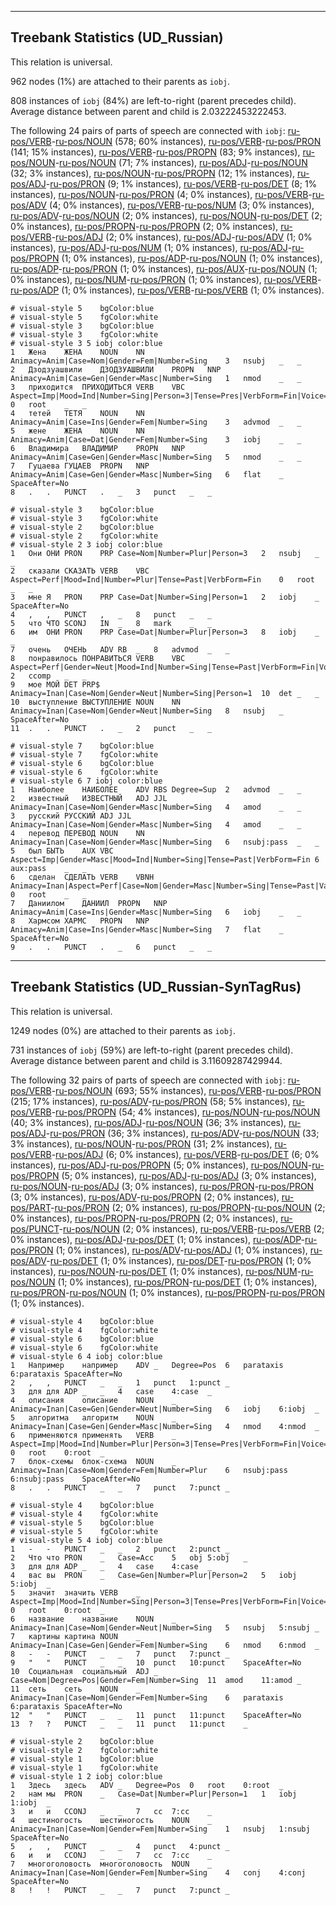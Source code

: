 

--------------------------------------------------------------------------------

## Treebank Statistics (UD_Russian)

This relation is universal.

962 nodes (1%) are attached to their parents as `iobj`.

808 instances of `iobj` (84%) are left-to-right (parent precedes child).
Average distance between parent and child is 2.03222453222453.

The following 24 pairs of parts of speech are connected with `iobj`: [ru-pos/VERB]()-[ru-pos/NOUN]() (578; 60% instances), [ru-pos/VERB]()-[ru-pos/PRON]() (141; 15% instances), [ru-pos/VERB]()-[ru-pos/PROPN]() (83; 9% instances), [ru-pos/NOUN]()-[ru-pos/NOUN]() (71; 7% instances), [ru-pos/ADJ]()-[ru-pos/NOUN]() (32; 3% instances), [ru-pos/NOUN]()-[ru-pos/PROPN]() (12; 1% instances), [ru-pos/ADJ]()-[ru-pos/PRON]() (9; 1% instances), [ru-pos/VERB]()-[ru-pos/DET]() (8; 1% instances), [ru-pos/NOUN]()-[ru-pos/PRON]() (4; 0% instances), [ru-pos/VERB]()-[ru-pos/ADV]() (4; 0% instances), [ru-pos/VERB]()-[ru-pos/NUM]() (3; 0% instances), [ru-pos/ADV]()-[ru-pos/NOUN]() (2; 0% instances), [ru-pos/NOUN]()-[ru-pos/DET]() (2; 0% instances), [ru-pos/PROPN]()-[ru-pos/PROPN]() (2; 0% instances), [ru-pos/VERB]()-[ru-pos/ADJ]() (2; 0% instances), [ru-pos/ADJ]()-[ru-pos/ADV]() (1; 0% instances), [ru-pos/ADJ]()-[ru-pos/NUM]() (1; 0% instances), [ru-pos/ADJ]()-[ru-pos/PROPN]() (1; 0% instances), [ru-pos/ADP]()-[ru-pos/NOUN]() (1; 0% instances), [ru-pos/ADP]()-[ru-pos/PRON]() (1; 0% instances), [ru-pos/AUX]()-[ru-pos/NOUN]() (1; 0% instances), [ru-pos/NUM]()-[ru-pos/PRON]() (1; 0% instances), [ru-pos/VERB]()-[ru-pos/ADP]() (1; 0% instances), [ru-pos/VERB]()-[ru-pos/VERB]() (1; 0% instances).


~~~ conllu
# visual-style 5	bgColor:blue
# visual-style 5	fgColor:white
# visual-style 3	bgColor:blue
# visual-style 3	fgColor:white
# visual-style 3 5 iobj	color:blue
1	Жена	ЖЕНА	NOUN	NN	Animacy=Anim|Case=Nom|Gender=Fem|Number=Sing	3	nsubj	_	_
2	Дзодзуашвили	ДЗОДЗУАШВИЛИ	PROPN	NNP	Animacy=Anim|Case=Gen|Gender=Masc|Number=Sing	1	nmod	_	_
3	приходится	ПРИХОДИТЬСЯ	VERB	VBC	Aspect=Imp|Mood=Ind|Number=Sing|Person=3|Tense=Pres|VerbForm=Fin|Voice=Mid	0	root	_	_
4	тетей	ТЕТЯ	NOUN	NN	Animacy=Anim|Case=Ins|Gender=Fem|Number=Sing	3	advmod	_	_
5	жене	ЖЕНА	NOUN	NN	Animacy=Anim|Case=Dat|Gender=Fem|Number=Sing	3	iobj	_	_
6	Владимира	ВЛАДИМИР	PROPN	NNP	Animacy=Anim|Case=Gen|Gender=Masc|Number=Sing	5	nmod	_	_
7	Гуцаева	ГУЦАЕВ	PROPN	NNP	Animacy=Anim|Case=Gen|Gender=Masc|Number=Sing	6	flat	_	SpaceAfter=No
8	.	.	PUNCT	.	_	3	punct	_	_

~~~


~~~ conllu
# visual-style 3	bgColor:blue
# visual-style 3	fgColor:white
# visual-style 2	bgColor:blue
# visual-style 2	fgColor:white
# visual-style 2 3 iobj	color:blue
1	Они	ОНИ	PRON	PRP	Case=Nom|Number=Plur|Person=3	2	nsubj	_	_
2	сказали	СКАЗАТЬ	VERB	VBC	Aspect=Perf|Mood=Ind|Number=Plur|Tense=Past|VerbForm=Fin	0	root	_	_
3	мне	Я	PRON	PRP	Case=Dat|Number=Sing|Person=1	2	iobj	_	SpaceAfter=No
4	,	,	PUNCT	,	_	8	punct	_	_
5	что	ЧТО	SCONJ	IN	_	8	mark	_	_
6	им	ОНИ	PRON	PRP	Case=Dat|Number=Plur|Person=3	8	iobj	_	_
7	очень	ОЧЕНЬ	ADV	RB	_	8	advmod	_	_
8	понравилось	ПОНРАВИТЬСЯ	VERB	VBC	Aspect=Perf|Gender=Neut|Mood=Ind|Number=Sing|Tense=Past|VerbForm=Fin|Voice=Mid	2	ccomp	_	_
9	мое	МОЙ	DET	PRP$	Animacy=Inan|Case=Nom|Gender=Neut|Number=Sing|Person=1	10	det	_	_
10	выступление	ВЫСТУПЛЕНИЕ	NOUN	NN	Animacy=Inan|Case=Nom|Gender=Neut|Number=Sing	8	nsubj	_	SpaceAfter=No
11	.	.	PUNCT	.	_	2	punct	_	_

~~~


~~~ conllu
# visual-style 7	bgColor:blue
# visual-style 7	fgColor:white
# visual-style 6	bgColor:blue
# visual-style 6	fgColor:white
# visual-style 6 7 iobj	color:blue
1	Наиболее	НАИБОЛЕЕ	ADV	RBS	Degree=Sup	2	advmod	_	_
2	известный	ИЗВЕСТНЫЙ	ADJ	JJL	Animacy=Inan|Case=Nom|Gender=Masc|Number=Sing	4	amod	_	_
3	русский	РУССКИЙ	ADJ	JJL	Animacy=Inan|Case=Nom|Gender=Masc|Number=Sing	4	amod	_	_
4	перевод	ПЕРЕВОД	NOUN	NN	Animacy=Inan|Case=Nom|Gender=Masc|Number=Sing	6	nsubj:pass	_	_
5	был	БЫТЬ	AUX	VBC	Aspect=Imp|Gender=Masc|Mood=Ind|Number=Sing|Tense=Past|VerbForm=Fin	6	aux:pass	_	_
6	сделан	СДЕЛАТЬ	VERB	VBNH	Animacy=Inan|Aspect=Perf|Case=Nom|Gender=Masc|Number=Sing|Tense=Past|Variant=Short|VerbForm=Part|Voice=Pass	0	root	_	_
7	Даниилом	ДАНИИЛ	PROPN	NNP	Animacy=Anim|Case=Ins|Gender=Masc|Number=Sing	6	iobj	_	_
8	Хармсом	ХАРМС	PROPN	NNP	Animacy=Anim|Case=Ins|Gender=Masc|Number=Sing	7	flat	_	SpaceAfter=No
9	.	.	PUNCT	.	_	6	punct	_	_

~~~




--------------------------------------------------------------------------------

## Treebank Statistics (UD_Russian-SynTagRus)

This relation is universal.

1249 nodes (0%) are attached to their parents as `iobj`.

731 instances of `iobj` (59%) are left-to-right (parent precedes child).
Average distance between parent and child is 3.11609287429944.

The following 32 pairs of parts of speech are connected with `iobj`: [ru-pos/VERB]()-[ru-pos/NOUN]() (693; 55% instances), [ru-pos/VERB]()-[ru-pos/PRON]() (215; 17% instances), [ru-pos/ADV]()-[ru-pos/PRON]() (58; 5% instances), [ru-pos/VERB]()-[ru-pos/PROPN]() (54; 4% instances), [ru-pos/NOUN]()-[ru-pos/NOUN]() (40; 3% instances), [ru-pos/ADJ]()-[ru-pos/NOUN]() (36; 3% instances), [ru-pos/ADJ]()-[ru-pos/PRON]() (36; 3% instances), [ru-pos/ADV]()-[ru-pos/NOUN]() (33; 3% instances), [ru-pos/NOUN]()-[ru-pos/PRON]() (31; 2% instances), [ru-pos/VERB]()-[ru-pos/ADJ]() (6; 0% instances), [ru-pos/VERB]()-[ru-pos/DET]() (6; 0% instances), [ru-pos/ADJ]()-[ru-pos/PROPN]() (5; 0% instances), [ru-pos/NOUN]()-[ru-pos/PROPN]() (5; 0% instances), [ru-pos/ADJ]()-[ru-pos/ADJ]() (3; 0% instances), [ru-pos/NOUN]()-[ru-pos/ADJ]() (3; 0% instances), [ru-pos/PRON]()-[ru-pos/PRON]() (3; 0% instances), [ru-pos/ADV]()-[ru-pos/PROPN]() (2; 0% instances), [ru-pos/PART]()-[ru-pos/PRON]() (2; 0% instances), [ru-pos/PROPN]()-[ru-pos/NOUN]() (2; 0% instances), [ru-pos/PROPN]()-[ru-pos/PROPN]() (2; 0% instances), [ru-pos/PUNCT]()-[ru-pos/NOUN]() (2; 0% instances), [ru-pos/VERB]()-[ru-pos/VERB]() (2; 0% instances), [ru-pos/ADJ]()-[ru-pos/DET]() (1; 0% instances), [ru-pos/ADP]()-[ru-pos/PRON]() (1; 0% instances), [ru-pos/ADV]()-[ru-pos/ADJ]() (1; 0% instances), [ru-pos/ADV]()-[ru-pos/DET]() (1; 0% instances), [ru-pos/DET]()-[ru-pos/PRON]() (1; 0% instances), [ru-pos/NOUN]()-[ru-pos/DET]() (1; 0% instances), [ru-pos/NUM]()-[ru-pos/NOUN]() (1; 0% instances), [ru-pos/PRON]()-[ru-pos/DET]() (1; 0% instances), [ru-pos/PRON]()-[ru-pos/NOUN]() (1; 0% instances), [ru-pos/PROPN]()-[ru-pos/PRON]() (1; 0% instances).


~~~ conllu
# visual-style 4	bgColor:blue
# visual-style 4	fgColor:white
# visual-style 6	bgColor:blue
# visual-style 6	fgColor:white
# visual-style 6 4 iobj	color:blue
1	Например	например	ADV	_	Degree=Pos	6	parataxis	6:parataxis	SpaceAfter=No
2	,	,	PUNCT	_	_	1	punct	1:punct	_
3	для	для	ADP	_	_	4	case	4:case	_
4	описания	описание	NOUN	_	Animacy=Inan|Case=Gen|Gender=Neut|Number=Sing	6	iobj	6:iobj	_
5	алгоритма	алгоритм	NOUN	_	Animacy=Inan|Case=Gen|Gender=Masc|Number=Sing	4	nmod	4:nmod	_
6	применяются	применять	VERB	_	Aspect=Imp|Mood=Ind|Number=Plur|Person=3|Tense=Pres|VerbForm=Fin|Voice=Pass	0	root	0:root	_
7	блок-схемы	блок-схема	NOUN	_	Animacy=Inan|Case=Nom|Gender=Fem|Number=Plur	6	nsubj:pass	6:nsubj:pass	SpaceAfter=No
8	.	.	PUNCT	_	_	7	punct	7:punct	_

~~~


~~~ conllu
# visual-style 4	bgColor:blue
# visual-style 4	fgColor:white
# visual-style 5	bgColor:blue
# visual-style 5	fgColor:white
# visual-style 5 4 iobj	color:blue
1	-	-	PUNCT	_	_	2	punct	2:punct	_
2	Что	что	PRON	_	Case=Acc	5	obj	5:obj	_
3	для	для	ADP	_	_	4	case	4:case	_
4	вас	вы	PRON	_	Case=Gen|Number=Plur|Person=2	5	iobj	5:iobj	_
5	значит	значить	VERB	_	Aspect=Imp|Mood=Ind|Number=Sing|Person=3|Tense=Pres|VerbForm=Fin|Voice=Act	0	root	0:root	_
6	название	название	NOUN	_	Animacy=Inan|Case=Nom|Gender=Neut|Number=Sing	5	nsubj	5:nsubj	_
7	картины	картина	NOUN	_	Animacy=Inan|Case=Gen|Gender=Fem|Number=Sing	6	nmod	6:nmod	_
8	-	-	PUNCT	_	_	7	punct	7:punct	_
9	"	"	PUNCT	_	_	10	punct	10:punct	SpaceAfter=No
10	Социальная	социальный	ADJ	_	Case=Nom|Degree=Pos|Gender=Fem|Number=Sing	11	amod	11:amod	_
11	сеть	сеть	NOUN	_	Animacy=Inan|Case=Nom|Gender=Fem|Number=Sing	6	parataxis	6:parataxis	SpaceAfter=No
12	"	"	PUNCT	_	_	11	punct	11:punct	SpaceAfter=No
13	?	?	PUNCT	_	_	11	punct	11:punct	_

~~~


~~~ conllu
# visual-style 2	bgColor:blue
# visual-style 2	fgColor:white
# visual-style 1	bgColor:blue
# visual-style 1	fgColor:white
# visual-style 1 2 iobj	color:blue
1	Здесь	здесь	ADV	_	Degree=Pos	0	root	0:root	_
2	нам	мы	PRON	_	Case=Dat|Number=Plur|Person=1	1	iobj	1:iobj	_
3	и	и	CCONJ	_	_	7	cc	7:cc	_
4	шестиногость	шестиногость	NOUN	_	Animacy=Inan|Case=Nom|Gender=Fem|Number=Sing	1	nsubj	1:nsubj	SpaceAfter=No
5	,	,	PUNCT	_	_	4	punct	4:punct	_
6	и	и	CCONJ	_	_	7	cc	7:cc	_
7	многоголовость	многоголовость	NOUN	_	Animacy=Inan|Case=Nom|Gender=Fem|Number=Sing	4	conj	4:conj	SpaceAfter=No
8	!	!	PUNCT	_	_	7	punct	7:punct	_

~~~


